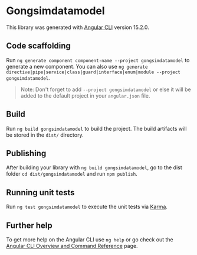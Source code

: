 # Gongsimdatamodel

This library was generated with [Angular CLI](https://github.com/angular/angular-cli) version 15.2.0.

## Code scaffolding

Run `ng generate component component-name --project gongsimdatamodel` to generate a new component. You can also use `ng generate directive|pipe|service|class|guard|interface|enum|module --project gongsimdatamodel`.
> Note: Don't forget to add `--project gongsimdatamodel` or else it will be added to the default project in your `angular.json` file. 

## Build

Run `ng build gongsimdatamodel` to build the project. The build artifacts will be stored in the `dist/` directory.

## Publishing

After building your library with `ng build gongsimdatamodel`, go to the dist folder `cd dist/gongsimdatamodel` and run `npm publish`.

## Running unit tests

Run `ng test gongsimdatamodel` to execute the unit tests via [Karma](https://karma-runner.github.io).

## Further help

To get more help on the Angular CLI use `ng help` or go check out the [Angular CLI Overview and Command Reference](https://angular.io/cli) page.
